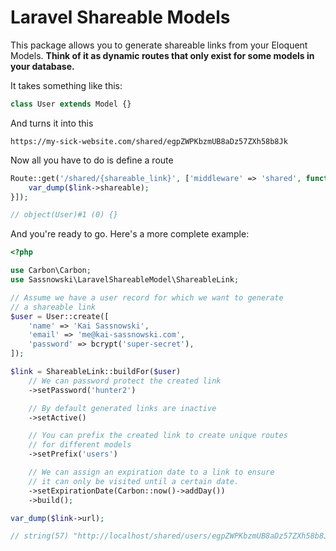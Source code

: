 # Laravel Shareable Models

This package allows you to generate shareable links from your Eloquent Models. **Think of it as dynamic routes that only exist for some models in your database.**

It takes something like this:

```php
class User extends Model {}
```

And turns it into this

```
https://my-sick-website.com/shared/egpZWPKbzmUB8aDz57ZXh58b8Jk
```

Now all you have to do is define a route

```php
Route::get('/shared/{shareable_link}', ['middleware' => 'shared', function (ShareableLink $link) {
    var_dump($link->shareable);
}]);

// object(User)#1 (0) {}
```

And you're ready to go. Here's a more complete example:

```php
<?php

use Carbon\Carbon;
use Sassnowski\LaravelShareableModel\ShareableLink;

// Assume we have a user record for which we want to generate 
// a shareable link 
$user = User::create([
    'name' => 'Kai Sassnowski',
    'email' => 'me@kai-sassnowski.com',
    'password' => bcrypt('super-secret'),
]);

$link = ShareableLink::buildFor($user)
    // We can password protect the created link
    ->setPassword('hunter2')

    // By default generated links are inactive
    ->setActive()

    // You can prefix the created link to create unique routes
    // for different models
    ->setPrefix('users')

    // We can assign an expiration date to a link to ensure
    // it can only be visited until a certain date.
    ->setExpirationDate(Carbon::now()->addDay())
    ->build();

var_dump($link->url);

// string(57) "http://localhost/shared/users/egpZWPKbzmUB8aDz57ZXh58b8Jk"
```



